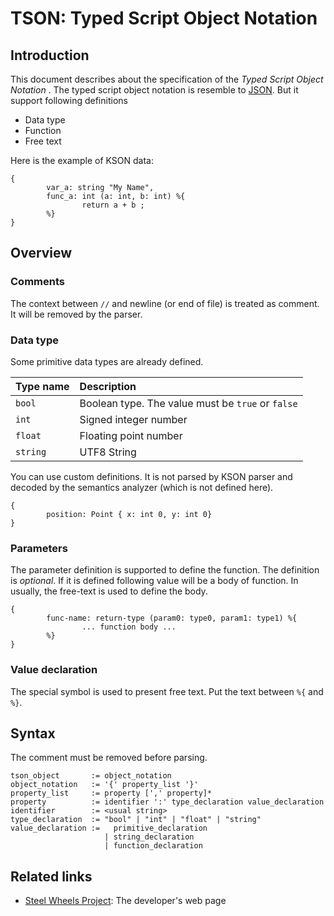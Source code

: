 # TSON: Typed Script Object Notation
## Introduction
This document describes about the specification of
the _Typed Script Object Notation_ .
The typed script object notation is resemble to [JSON](https://www.json.org/json-en.html). But it support following definitions
* Data type
* Function
* Free text

Here is the example of KSON data:
````
{      
        var_a: string "My Name",
        func_a: int (a: int, b: int) %{
                return a + b ;
        %}
}
````

## Overview
### Comments
The context between `//` and newline (or end of file) is treated as comment. It will be removed by the parser.

### Data type
Some primitive data types are already defined.

|Type name      |Description                                            |
|:---           |:---                                                   |
|`bool`         |Boolean type. The value must be `true` or `false`      |
|`int`          |Signed integer number                                  |
|`float`        |Floating point number                                  |
|`string`       |UTF8 String                                            |

You can use custom definitions. It is not parsed by KSON parser
and decoded by the semantics analyzer (which is not defined here).
````
{
        position: Point { x: int 0, y: int 0}
}
````

### Parameters
The parameter definition is supported to define the function.
The definition is _optional_. If it is defined following value will be a body of function. In usually, the free-text is used to define the body.
````
{
        func-name: return-type (param0: type0, param1: type1) %{
                ... function body ...
        %}
}
````

### Value declaration
The special symbol is used to present free text.
Put the text between `%{` and `%}`.

## Syntax
The comment must be removed before parsing.
````
tson_object       := object_notation
object_notation   := '{' property_list '}'
property_list     := property [',' property]*
property          := identifier ':' type_declaration value_declaration
identifier        := <usual string>
type_declaration  := "bool" | "int" | "float" | "string"
value_declaration :=   primitive_declaration
                     | string_declaration
                     | function_declaration
````

## Related links
* [Steel Wheels Project](https://steelwheels.github.io): The developer's web page
